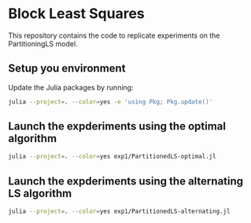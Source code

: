 # Block Least Squares

This repository contains the code to replicate experiments on the PartitioningLS model. 

## Setup you environment

Update the Julia packages by running:

```bash
julia --project=. --color=yes -e 'using Pkg; Pkg.update()'
```

## Launch the expderiments using the optimal algorithm


```bash
julia --project=. --color=yes exp1/PartitionedLS-optimal.jl
```


## Launch the expderiments using the alternating LS algorithm


```bash
julia --project=. --color=yes exp1/PartitionedLS-alternating.jl
```
